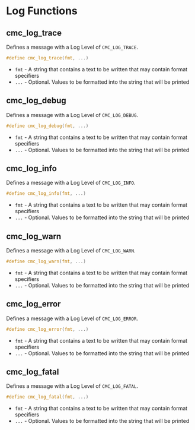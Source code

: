 # Log Functions

## cmc_log_trace

Defines a message with a Log Level of `CMC_LOG_TRACE`.

```c
#define cmc_log_trace(fmt, ...)
```

* `fmt` - A string that contains a text to be written that may contain format specifiers
* `...` - Optional. Values to be formatted into the string that will be printed

## cmc_log_debug

Defines a message with a Log Level of `CMC_LOG_DEBUG`.

```c
#define cmc_log_debug(fmt, ...)
```

* `fmt` - A string that contains a text to be written that may contain format specifiers
* `...` - Optional. Values to be formatted into the string that will be printed

## cmc_log_info

Defines a message with a Log Level of `CMC_LOG_INFO`.

```c
#define cmc_log_info(fmt, ...)
```

* `fmt` - A string that contains a text to be written that may contain format specifiers
* `...` - Optional. Values to be formatted into the string that will be printed

## cmc_log_warn

Defines a message with a Log Level of `CMC_LOG_WARN`.

```c
#define cmc_log_warn(fmt, ...)
```

* `fmt` - A string that contains a text to be written that may contain format specifiers
* `...` - Optional. Values to be formatted into the string that will be printed

## cmc_log_error

Defines a message with a Log Level of `CMC_LOG_ERROR`.

```c
#define cmc_log_error(fmt, ...)
```

* `fmt` - A string that contains a text to be written that may contain format specifiers
* `...` - Optional. Values to be formatted into the string that will be printed

## cmc_log_fatal

Defines a message with a Log Level of `CMC_LOG_FATAL`.

```c
#define cmc_log_fatal(fmt, ...)
```

* `fmt` - A string that contains a text to be written that may contain format specifiers
* `...` - Optional. Values to be formatted into the string that will be printed
